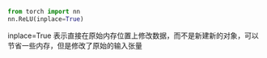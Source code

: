 ```python
from torch import nn
nn.ReLU(inplace=True)
```
inplace=True    表示直接在原始内存位置上修改数据，而不是新建新的对象，可以节省一些内存，但是修改了原始的输入张量